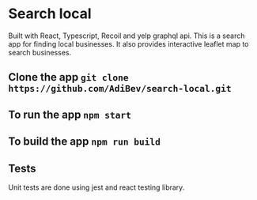 # Search local
Built with React, Typescript, Recoil and yelp graphql api. 
This is a search app for finding local businesses.
It also provides interactive leaflet map to search businesses.

## Clone the app `git clone https://github.com/AdiBev/search-local.git`
## To run the app `npm start`
## To build the app `npm run build`

## Tests 
Unit tests are done using jest and react testing library.
